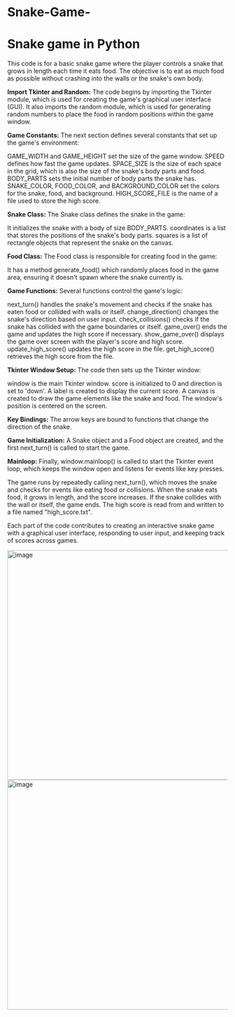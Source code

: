 # Snake-Game-
# Snake game in Python


This code is for a basic snake game where the player controls a snake that grows in length each time it eats food. The objective is to eat as much food as possible without crashing into the walls or the snake's own body.

**Import Tkinter and Random:**
The code begins by importing the Tkinter module, which is used for creating the game's graphical user interface (GUI). It also imports the random module, which is used for generating random numbers to place the food in random positions within the game window.

**Game Constants:**
The next section defines several constants that set up the game's environment:

GAME_WIDTH and GAME_HEIGHT set the size of the game window.
SPEED defines how fast the game updates.
SPACE_SIZE is the size of each space in the grid, which is also the size of the snake's body parts and food.
BODY_PARTS sets the initial number of body parts the snake has.
SNAKE_COLOR, FOOD_COLOR, and BACKGROUND_COLOR set the colors for the snake, food, and background.
HIGH_SCORE_FILE is the name of a file used to store the high score.

**Snake Class:**
The Snake class defines the snake in the game:

It initializes the snake with a body of size BODY_PARTS.
coordinates is a list that stores the positions of the snake's body parts.
squares is a list of rectangle objects that represent the snake on the canvas.

**Food Class:**
The Food class is responsible for creating food in the game:

It has a method generate_food() which randomly places food in the game area, ensuring it doesn't spawn where the snake currently is.

**Game Functions:**
Several functions control the game's logic:

next_turn() handles the snake's movement and checks if the snake has eaten food or collided with walls or itself.
change_direction() changes the snake's direction based on user input.
check_collisions() checks if the snake has collided with the game boundaries or itself.
game_over() ends the game and updates the high score if necessary.
show_game_over() displays the game over screen with the player's score and high score.
update_high_score() updates the high score in the file.
get_high_score() retrieves the high score from the file.

**Tkinter Window Setup:**
The code then sets up the Tkinter window:

window is the main Tkinter window.
score is initialized to 0 and direction is set to 'down'.
A label is created to display the current score.
A canvas is created to draw the game elements like the snake and food.
The window's position is centered on the screen.

**Key Bindings:**
The arrow keys are bound to functions that change the direction of the snake.

**Game Initialization:**
A Snake object and a Food object are created, and the first next_turn() is called to start the game.

**Mainloop:**
Finally, window.mainloop() is called to start the Tkinter event loop, which keeps the window open and listens for events like key presses.

The game runs by repeatedly calling next_turn(), which moves the snake and checks for events like eating food or collisions. When the snake eats food, it grows in length, and the score increases. If the snake collides with the wall or itself, the game ends. The high score is read from and written to a file named "high_score.txt".

Each part of the code contributes to creating an interactive snake game with a graphical user interface, responding to user input, and keeping track of scores across games.




<img width="525" alt="image" src="https://github.com/Subhadip7/Snake-Game-/assets/95004440/6fded002-8ec5-4dff-abfd-2580e8fdade2">







<img width="526" alt="image" src="https://github.com/Subhadip7/Snake-Game-/assets/95004440/d649c8f4-8ccb-49e3-bc30-452959ebb724">





